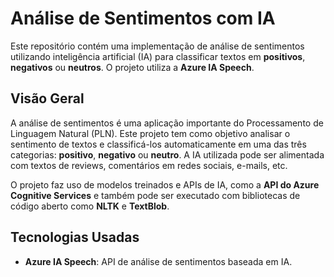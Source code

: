 # Análise de Sentimentos com IA

Este repositório contém uma implementação de análise de sentimentos utilizando inteligência artificial (IA) para classificar textos em **positivos**, **negativos** ou **neutros**. O projeto utiliza a **Azure IA Speech**.


## Visão Geral

A análise de sentimentos é uma aplicação importante do Processamento de Linguagem Natural (PLN). Este projeto tem como objetivo analisar o sentimento de textos e classificá-los automaticamente em uma das três categorias: **positivo**, **negativo** ou **neutro**. A IA utilizada pode ser alimentada com textos de reviews, comentários em redes sociais, e-mails, etc.

O projeto faz uso de modelos treinados e APIs de IA, como a **API do Azure Cognitive Services** e também pode ser executado com bibliotecas de código aberto como **NLTK** e **TextBlob**.

## Tecnologias Usadas

- **Azure IA Speech**: API de análise de sentimentos baseada em IA.
  


